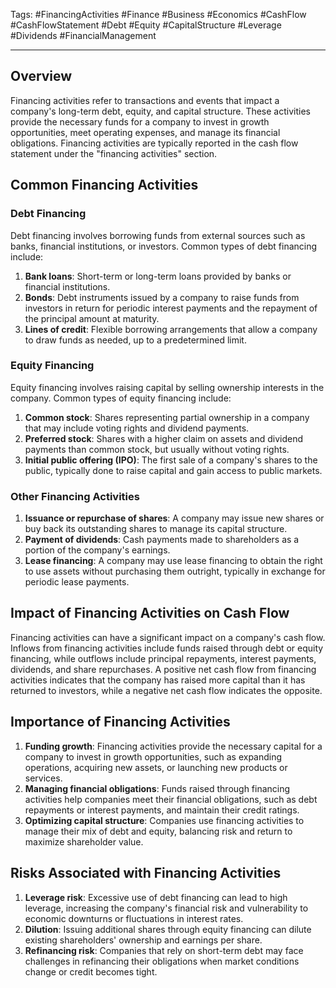 Tags: #FinancingActivities #Finance #Business #Economics #CashFlow #CashFlowStatement #Debt #Equity #CapitalStructure #Leverage #Dividends #FinancialManagement

---

## Overview

Financing activities refer to transactions and events that impact a company's long-term debt, equity, and capital structure. These activities provide the necessary funds for a company to invest in growth opportunities, meet operating expenses, and manage its financial obligations. Financing activities are typically reported in the cash flow statement under the "financing activities" section.

## Common Financing Activities

### Debt Financing

Debt financing involves borrowing funds from external sources such as banks, financial institutions, or investors. Common types of debt financing include:

1.  **Bank loans**: Short-term or long-term loans provided by banks or financial institutions.
2.  **Bonds**: Debt instruments issued by a company to raise funds from investors in return for periodic interest payments and the repayment of the principal amount at maturity.
3.  **Lines of credit**: Flexible borrowing arrangements that allow a company to draw funds as needed, up to a predetermined limit.

### Equity Financing

Equity financing involves raising capital by selling ownership interests in the company. Common types of equity financing include:

1.  **Common stock**: Shares representing partial ownership in a company that may include voting rights and dividend payments.
2.  **Preferred stock**: Shares with a higher claim on assets and dividend payments than common stock, but usually without voting rights.
3.  **Initial public offering (IPO)**: The first sale of a company's shares to the public, typically done to raise capital and gain access to public markets.

### Other Financing Activities

1.  **Issuance or repurchase of shares**: A company may issue new shares or buy back its outstanding shares to manage its capital structure.
2.  **Payment of dividends**: Cash payments made to shareholders as a portion of the company's earnings.
3.  **Lease financing**: A company may use lease financing to obtain the right to use assets without purchasing them outright, typically in exchange for periodic lease payments.

## Impact of Financing Activities on Cash Flow

Financing activities can have a significant impact on a company's cash flow. Inflows from financing activities include funds raised through debt or equity financing, while outflows include principal repayments, interest payments, dividends, and share repurchases. A positive net cash flow from financing activities indicates that the company has raised more capital than it has returned to investors, while a negative net cash flow indicates the opposite.

## Importance of Financing Activities

1.  **Funding growth**: Financing activities provide the necessary capital for a company to invest in growth opportunities, such as expanding operations, acquiring new assets, or launching new products or services.
2.  **Managing financial obligations**: Funds raised through financing activities help companies meet their financial obligations, such as debt repayments or interest payments, and maintain their credit ratings.
3.  **Optimizing capital structure**: Companies use financing activities to manage their mix of debt and equity, balancing risk and return to maximize shareholder value.

## Risks Associated with Financing Activities

1.  **Leverage risk**: Excessive use of debt financing can lead to high leverage, increasing the company's financial risk and vulnerability to economic downturns or fluctuations in interest rates.
2.  **Dilution**: Issuing additional shares through equity financing can dilute existing shareholders' ownership and earnings per share.
3.  **Refinancing risk**: Companies that rely on short-term debt may face challenges in refinancing their obligations when market conditions change or credit becomes tight.